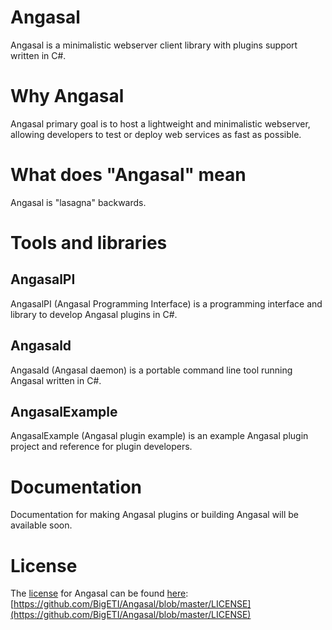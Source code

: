 # Angasal
Angasal is a minimalistic webserver client library with plugins support written in C#.

#  Why Angasal
Angasal primary goal is to host a lightweight and minimalistic webserver, allowing developers to test or deploy web services as fast as possible.

# What does "Angasal" mean
Angasal is "lasagna" backwards.

# Tools and libraries
## AngasalPI
AngasalPI (Angasal Programming Interface) is a programming interface and library to develop Angasal plugins in C#.

## Angasald
Angasald (Angasal daemon) is a portable command line tool running Angasal written in C#.

## AngasalExample
AngasalExample (Angasal plugin example) is an example Angasal plugin project and reference for plugin developers.

# Documentation
Documentation for making Angasal plugins or building Angasal will be available soon.

# License
The [license](https://github.com/BigETI/Angasal/blob/master/LICENSE) for Angasal can be found [here](https://github.com/BigETI/Angasal/blob/master/LICENSE): [https://github.com/BigETI/Angasal/blob/master/LICENSE](https://github.com/BigETI/Angasal/blob/master/LICENSE)